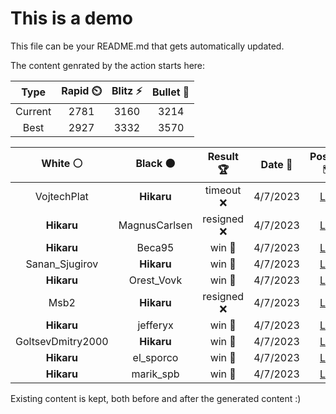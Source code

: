 # This is a demo

This file can be your README.md that gets automatically updated.

The content genrated by the action starts here:

<!--START_SECTION:chessStats-->
<!-- Automatically generated with https://github.com/Balastrong/chess-stats-action -->

| Type | Rapid ⏲️ | Blitz ⚡ | Bullet 🔫 |
|:---:|:---:|:---:|:---:|
| Current | 2781 | 3160 | 3214 |
| Best | 2927 | 3332 | 3570 |

| White ⚪ | Black ⚫ | Result 🏆 | Date 📅 | Position 🗺️ | Type 🕕 |
|:---:|:---:|:---:|:---:|:---:|:---:|
| VojtechPlat | **Hikaru** | timeout ❌ | 4/7/2023 | <a href="http://www.ee.unb.ca/cgi-bin/tervo/fen.pl?select=rnbqkbnr/pppppppp/8/8/8/1P6/P1PPPPPP/RNBQKBNR b KQkq -">Link</a> | Blitz |
| **Hikaru** | MagnusCarlsen | resigned ❌ | 4/7/2023 | <a href="http://www.ee.unb.ca/cgi-bin/tervo/fen.pl?select=5rk1/1p5p/p1nrb3/2Q1p3/4Nq2/2P2p2/PP4pP/3RK1R1 w - -">Link</a> | Blitz |
| **Hikaru** | Beca95 | win 🥇 | 4/7/2023 | <a href="http://www.ee.unb.ca/cgi-bin/tervo/fen.pl?select=8/4k3/1n4P1/1Pp1K3/2P5/3B4/8/8 b - -">Link</a> | Blitz |
| Sanan_Sjugirov | **Hikaru** | win 🥇 | 4/7/2023 | <a href="http://www.ee.unb.ca/cgi-bin/tervo/fen.pl?select=1k6/1pR5/1P1p4/2p2p2/1r6/4P3/5K2/8 w - -">Link</a> | Blitz |
| **Hikaru** | Orest_Vovk | win 🥇 | 4/7/2023 | <a href="http://www.ee.unb.ca/cgi-bin/tervo/fen.pl?select=r1N3k1/1p1p4/p3P2p/7q/5p2/2Q5/PP4PP/4R1K1 b - -">Link</a> | Blitz |
| Msb2 | **Hikaru** | resigned ❌ | 4/7/2023 | <a href="http://www.ee.unb.ca/cgi-bin/tervo/fen.pl?select=3r1r1k/p5pp/1p5Q/3bBpN1/7P/8/P1q3P1/3RK2R b - -">Link</a> | Blitz |
| **Hikaru** | jefferyx | win 🥇 | 4/7/2023 | <a href="http://www.ee.unb.ca/cgi-bin/tervo/fen.pl?select=1r5k/4n3/p2NN1p1/4Qp2/P2p1P1P/3q4/1P3K2/R7 b - -">Link</a> | Blitz |
| GoltsevDmitry2000 | **Hikaru** | win 🥇 | 4/7/2023 | <a href="http://www.ee.unb.ca/cgi-bin/tervo/fen.pl?select=8/8/8/3B3p/8/4r1k1/8/7K w - -">Link</a> | Blitz |
| **Hikaru** | el_sporco | win 🥇 | 4/7/2023 | <a href="http://www.ee.unb.ca/cgi-bin/tervo/fen.pl?select=r1b1r1k1/ppN2pbp/2NB1np1/2P5/2n5/4pPP1/P3P1BP/R2Q1RK1 b - -">Link</a> | Blitz |
| **Hikaru** | marik_spb | win 🥇 | 4/7/2023 | <a href="http://www.ee.unb.ca/cgi-bin/tervo/fen.pl?select=r2r4/ppk2N1p/1np4b/8/2PPQp2/B3P2P/P3KP2/6R1 b - -">Link</a> | Blitz |

<!--END_SECTION:chessStats-->

Existing content is kept, both before and after the generated content :)
